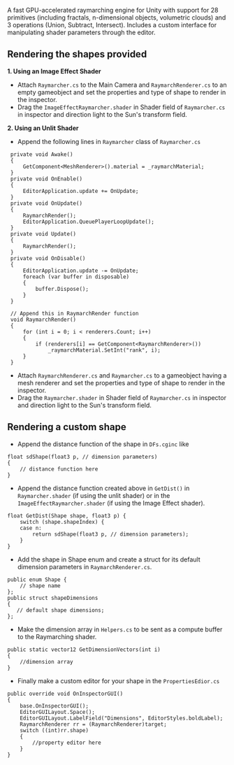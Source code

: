 A fast GPU-accelerated raymarching engine for Unity with support for 28 primitives (including fractals, n-dimensional objects, volumetric clouds) and 3 operations (Union, Subtract, Intersect). Includes a custom interface for manipulating shader parameters through the editor.<br>

## Rendering the shapes provided

**1. Using an Image Effect Shader**
* Attach `Raymarcher.cs` to the Main Camera and `RaymarchRenderer.cs` to an empty gameobject and set the properties and type of shape to render in the inspector.
* Drag the `ImageEffectRaymarcher.shader` in Shader field of `Raymarcher.cs` in inspector and direction light to the Sun's transform field.

**2. Using an Unlit Shader**
* Append the following lines in `Raymarcher` class of `Raymarcher.cs`
```
 private void Awake()
 {
     GetComponent<MeshRenderer>().material = _raymarchMaterial;
 }
 private void OnEnable()
 {
     EditorApplication.update += OnUpdate;
 }   
 private void OnUpdate()
 {
     RaymarchRender();
     EditorApplication.QueuePlayerLoopUpdate();
 } 
 private void Update()
 {
     RaymarchRender();
 }
 private void OnDisable()
 {
     EditorApplication.update -= OnUpdate;
     foreach (var buffer in disposable)
     {
         buffer.Dispose();
     }
 }
 
 // Append this in RaymarchRender function
 void RaymarchRender()
 {  
     for (int i = 0; i < renderers.Count; i++)
     {
         if (renderers[i] == GetComponent<RaymarchRenderer>())            
             _raymarchMaterial.SetInt("rank", i);
     }
 }
```
* Attach `RaymarchRenderer.cs` and `Raymarcher.cs` to a gameobject having a mesh renderer and set the properties and type of shape to render in the inspector.
* Drag the `Raymarcher.shader` in Shader field of `Raymarcher.cs` in inspector and direction light to the Sun's transform field. 

## Rendering a custom shape

* Append the distance function of the shape in `DFs.cginc` like
```
float sdShape(float3 p, // dimension parameters)	
{
    // distance function here
}
```   
* Append the distance function created above in `GetDist()` in `Raymarcher.shader` (if using the unlit shader) or in the `ImageEffectRaymarcher.shader` (if using the Image Effect shader).
```
float GetDist(Shape shape, float3 p) {
    switch (shape.shapeIndex) {
    case n:
        return sdShape(float3 p, // dimension parameters);
    }
}
```
* Add the shape in Shape enum and create a struct for its default dimension parameters in `RaymarchRenderer.cs`. 
```
public enum Shape {
    // shape name
};
public struct shapeDimensions
{
   // default shape dimensions;
};
```
* Make the dimension array in `Helpers.cs` to be sent as a compute buffer to the Raymarching shader.
```
public static vector12 GetDimensionVectors(int i)
{
    //dimension array
}
```
* Finally make a custom editor for your shape in the `PropertiesEdior.cs`
```
public override void OnInspectorGUI()
{
    base.OnInspectorGUI();
    EditorGUILayout.Space();
    EditorGUILayout.LabelField("Dimensions", EditorStyles.boldLabel);
    RaymarchRenderer rr = (RaymarchRenderer)target;
    switch ((int)rr.shape)
    {
        //property editor here
    }
}
```



